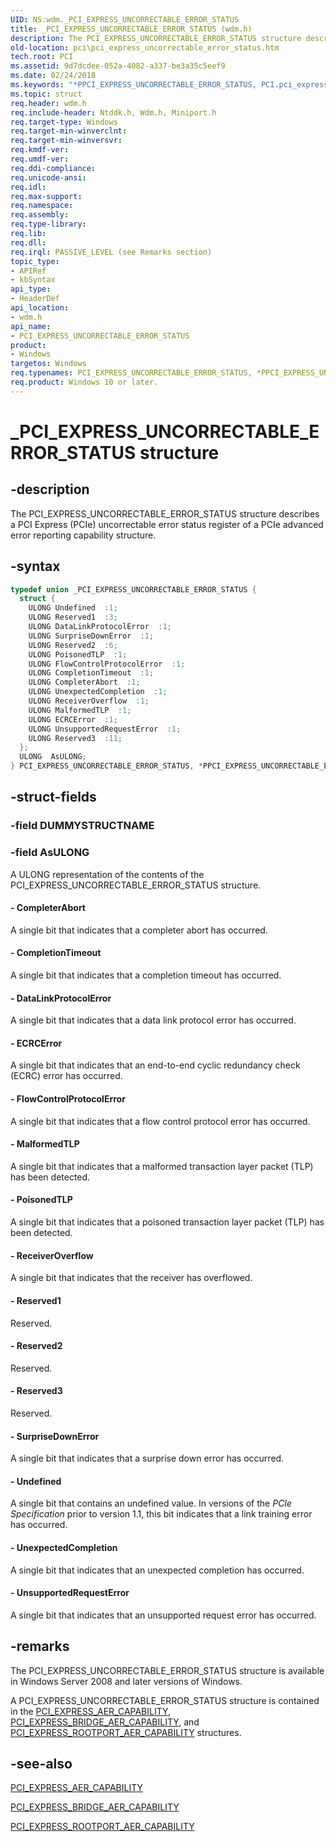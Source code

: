 ```yaml
---
UID: NS:wdm._PCI_EXPRESS_UNCORRECTABLE_ERROR_STATUS
title: _PCI_EXPRESS_UNCORRECTABLE_ERROR_STATUS (wdm.h)
description: The PCI_EXPRESS_UNCORRECTABLE_ERROR_STATUS structure describes a PCI Express (PCIe) uncorrectable error status register of a PCIe advanced error reporting capability structure.
old-location: pci\pci_express_uncorrectable_error_status.htm
tech.root: PCI
ms.assetid: 9d7dcdee-052a-4082-a337-be3a35c5eef9
ms.date: 02/24/2018
ms.keywords: "*PPCI_EXPRESS_UNCORRECTABLE_ERROR_STATUS, PCI.pci_express_uncorrectable_error_status, PCI_EXPRESS_UNCORRECTABLE_ERROR_STATUS, PCI_EXPRESS_UNCORRECTABLE_ERROR_STATUS union [Buses], PPCI_EXPRESS_UNCORRECTABLE_ERROR_STATUS, PPCI_EXPRESS_UNCORRECTABLE_ERROR_STATUS union pointer [Buses], _PCI_EXPRESS_UNCORRECTABLE_ERROR_STATUS, pci_struct_9341a010-06c8-46ee-931f-2a67756c12d2.xml, wdm/PCI_EXPRESS_UNCORRECTABLE_ERROR_STATUS, wdm/PPCI_EXPRESS_UNCORRECTABLE_ERROR_STATUS"
ms.topic: struct
req.header: wdm.h
req.include-header: Ntddk.h, Wdm.h, Miniport.h
req.target-type: Windows
req.target-min-winverclnt:
req.target-min-winversvr:
req.kmdf-ver:
req.umdf-ver:
req.ddi-compliance:
req.unicode-ansi:
req.idl:
req.max-support:
req.namespace:
req.assembly:
req.type-library:
req.lib:
req.dll:
req.irql: PASSIVE_LEVEL (see Remarks section)
topic_type:
- APIRef
- kbSyntax
api_type:
- HeaderDef
api_location:
- wdm.h
api_name:
- PCI_EXPRESS_UNCORRECTABLE_ERROR_STATUS
product:
- Windows
targetos: Windows
req.typenames: PCI_EXPRESS_UNCORRECTABLE_ERROR_STATUS, *PPCI_EXPRESS_UNCORRECTABLE_ERROR_STATUS
req.product: Windows 10 or later.
---
```


# _PCI_EXPRESS_UNCORRECTABLE_ERROR_STATUS structure


## -description


The PCI_EXPRESS_UNCORRECTABLE_ERROR_STATUS structure describes a PCI Express (PCIe) uncorrectable error status register of a PCIe advanced error reporting capability structure.


## -syntax


```cpp
typedef union _PCI_EXPRESS_UNCORRECTABLE_ERROR_STATUS {
  struct {
    ULONG Undefined  :1;
    ULONG Reserved1  :3;
    ULONG DataLinkProtocolError  :1;
    ULONG SurpriseDownError  :1;
    ULONG Reserved2  :6;
    ULONG PoisonedTLP  :1;
    ULONG FlowControlProtocolError  :1;
    ULONG CompletionTimeout  :1;
    ULONG CompleterAbort  :1;
    ULONG UnexpectedCompletion  :1;
    ULONG ReceiverOverflow  :1;
    ULONG MalformedTLP  :1;
    ULONG ECRCError  :1;
    ULONG UnsupportedRequestError  :1;
    ULONG Reserved3  :11;
  };
  ULONG  AsULONG;
} PCI_EXPRESS_UNCORRECTABLE_ERROR_STATUS, *PPCI_EXPRESS_UNCORRECTABLE_ERROR_STATUS;
```


## -struct-fields




### -field DUMMYSTRUCTNAME




### -field AsULONG

A ULONG representation of the contents of the PCI_EXPRESS_UNCORRECTABLE_ERROR_STATUS structure.


#### - CompleterAbort

A single bit that indicates that a completer abort has occurred.


#### - CompletionTimeout

A single bit that indicates that a completion timeout has occurred.


#### - DataLinkProtocolError

A single bit that indicates that a data link protocol error has occurred.


#### - ECRCError

A single bit that indicates that an end-to-end cyclic redundancy check (ECRC) error has occurred.


#### - FlowControlProtocolError

A single bit that indicates that a flow control protocol error has occurred.


#### - MalformedTLP

A single bit that indicates that a malformed transaction layer packet (TLP) has been detected.


#### - PoisonedTLP

A single bit that indicates that a poisoned transaction layer packet (TLP) has been detected.


#### - ReceiverOverflow

A single bit that indicates that the receiver has overflowed.


#### - Reserved1

Reserved.


#### - Reserved2

Reserved.


#### - Reserved3

Reserved.


#### - SurpriseDownError

A single bit that indicates that a surprise down error has occurred.


#### - Undefined

A single bit that contains an undefined value. In versions of the <i>PCIe Specification</i> prior to version 1.1, this bit indicates that a link training error has occurred.


#### - UnexpectedCompletion

A single bit that indicates that an unexpected completion has occurred.


#### - UnsupportedRequestError

A single bit that indicates that an unsupported request error has occurred.


## -remarks



The PCI_EXPRESS_UNCORRECTABLE_ERROR_STATUS structure is available in Windows Server 2008 and later versions of Windows.

A PCI_EXPRESS_UNCORRECTABLE_ERROR_STATUS structure is contained in the <a href="https://msdn.microsoft.com/library/windows/hardware/ff537457">PCI_EXPRESS_AER_CAPABILITY</a>, <a href="https://msdn.microsoft.com/library/windows/hardware/ff537458">PCI_EXPRESS_BRIDGE_AER_CAPABILITY</a>, and <a href="https://msdn.microsoft.com/library/windows/hardware/ff537472">PCI_EXPRESS_ROOTPORT_AER_CAPABILITY</a> structures.




## -see-also

<a href="https://msdn.microsoft.com/library/windows/hardware/ff537457">PCI_EXPRESS_AER_CAPABILITY</a>



<a href="https://msdn.microsoft.com/library/windows/hardware/ff537458">PCI_EXPRESS_BRIDGE_AER_CAPABILITY</a>



<a href="https://msdn.microsoft.com/library/windows/hardware/ff537472">PCI_EXPRESS_ROOTPORT_AER_CAPABILITY</a>



 

 


